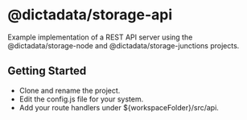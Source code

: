 # @dictadata/storage-api

Example implementation of a REST API server using the @dictadata/storage-node and @dictadata/storage-junctions projects.

## Getting Started

* Clone and rename the project.
* Edit the config.js file for your system.
* Add your route handlers under ${workspaceFolder}/src/api.
